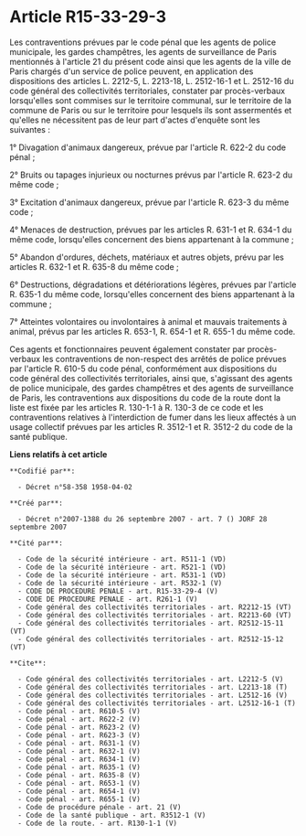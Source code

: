 # Article R15-33-29-3

Les contraventions prévues par le code pénal que les agents de police municipale, les gardes champêtres, les agents de
surveillance de Paris mentionnés à l'article 21 du présent code ainsi que les agents de la ville de Paris chargés d'un
service de police peuvent, en application des dispositions des articles L. 2212-5, L. 2213-18, L. 2512-16-1 et L. 2512-16 du
code général des collectivités territoriales, constater par procès-verbaux lorsqu'elles sont commises sur le territoire
communal, sur le territoire de la commune de Paris ou sur le territoire pour lesquels ils sont assermentés et qu'elles ne
nécessitent pas de leur part d'actes d'enquête sont les suivantes : 

1° Divagation d'animaux dangereux, prévue par l'article R. 622-2 du code pénal ; 

2° Bruits ou tapages injurieux ou nocturnes prévus par l'article R. 623-2 du même code ; 

3° Excitation d'animaux dangereux, prévue par l'article R. 623-3 du même code ; 

4° Menaces de destruction, prévues par les articles R. 631-1 et R. 634-1 du même code, lorsqu'elles concernent des biens
appartenant à la commune ; 

5° Abandon d'ordures, déchets, matériaux et autres objets, prévu par les articles R. 632-1 et R. 635-8 du même code ; 

6° Destructions, dégradations et détériorations légères, prévues par l'article R. 635-1 du même code, lorsqu'elles concernent
des biens appartenant à la commune ; 

7° Atteintes volontaires ou involontaires à animal et mauvais traitements à animal, prévus par les articles R. 653-1, R.
654-1 et R. 655-1 du même code. 

Ces agents et fonctionnaires peuvent également constater par procès-verbaux les contraventions de non-respect des arrêtés de
police prévues par l'article R. 610-5 du code pénal, conformément aux dispositions du code général des collectivités
territoriales, ainsi que, s'agissant des agents de police municipale, des gardes champêtres et des agents de surveillance de
Paris, les contraventions aux dispositions du code de la route dont la liste est fixée par les articles R. 130-1-1 à R. 130-3
de ce code et les contraventions relatives à l'interdiction de fumer dans les lieux affectés à un usage collectif prévues par
les articles R. 3512-1 et R. 3512-2 du code de la santé publique.

**Liens relatifs à cet article**

	**Codifié par**:

	  - Décret n°58-358 1958-04-02

	**Créé par**:

	  - Décret n°2007-1388 du 26 septembre 2007 - art. 7 () JORF 28 septembre 2007

	**Cité par**:

	  - Code de la sécurité intérieure - art. R511-1 (VD)
	  - Code de la sécurité intérieure - art. R521-1 (VD)
	  - Code de la sécurité intérieure - art. R531-1 (VD)
	  - Code de la sécurité intérieure - art. R532-1 (V)
	  - CODE DE PROCEDURE PENALE - art. R15-33-29-4 (V)
	  - CODE DE PROCEDURE PENALE - art. R261-1 (V)
	  - Code général des collectivités territoriales - art. R2212-15 (VT)
	  - Code général des collectivités territoriales - art. R2213-60 (VT)
	  - Code général des collectivités territoriales - art. R2512-15-11 (VT)
	  - Code général des collectivités territoriales - art. R2512-15-12 (VT)

	**Cite**:

	  - Code général des collectivités territoriales - art. L2212-5 (V)
	  - Code général des collectivités territoriales - art. L2213-18 (T)
	  - Code général des collectivités territoriales - art. L2512-16 (V)
	  - Code général des collectivités territoriales - art. L2512-16-1 (T)
	  - Code pénal - art. R610-5 (V)
	  - Code pénal - art. R622-2 (V)
	  - Code pénal - art. R623-2 (V)
	  - Code pénal - art. R623-3 (V)
	  - Code pénal - art. R631-1 (V)
	  - Code pénal - art. R632-1 (V)
	  - Code pénal - art. R634-1 (V)
	  - Code pénal - art. R635-1 (V)
	  - Code pénal - art. R635-8 (V)
	  - Code pénal - art. R653-1 (V)
	  - Code pénal - art. R654-1 (V)
	  - Code pénal - art. R655-1 (V)
	  - Code de procédure pénale - art. 21 (V)
	  - Code de la santé publique - art. R3512-1 (V)
	  - Code de la route. - art. R130-1-1 (V)
